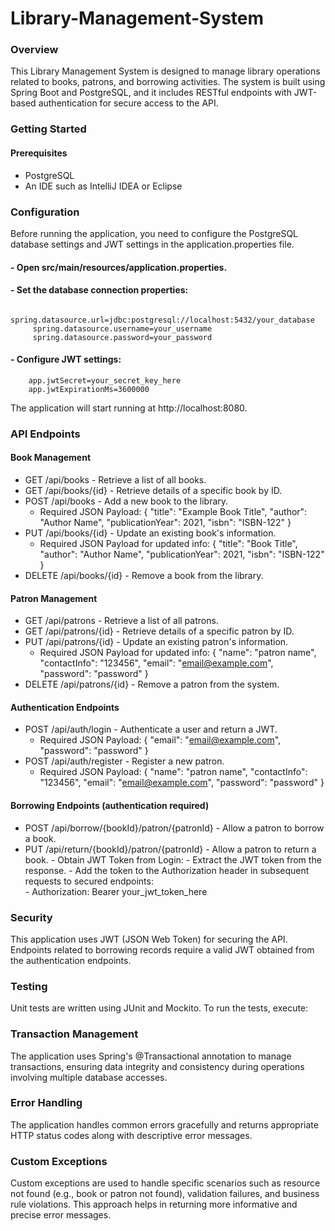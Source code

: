 # Library-Management-System
### Overview
This Library Management System is designed to manage library operations related to books, patrons, and borrowing activities. The system is built using Spring Boot and PostgreSQL, and it includes RESTful endpoints with JWT-based authentication for secure access to the API.

### Getting Started
#### Prerequisites
 - PostgreSQL 
 - An IDE such as IntelliJ IDEA or Eclipse

### Configuration
Before running the application, you need to configure the PostgreSQL database settings and JWT settings in the application.properties file.
#### - Open src/main/resources/application.properties.
#### - Set the database connection properties:
         spring.datasource.url=jdbc:postgresql://localhost:5432/your_database
         spring.datasource.username=your_username
         spring.datasource.password=your_password
#### - Configure JWT settings:
        app.jwtSecret=your_secret_key_here
        app.jwtExpirationMs=3600000
        
The application will start running at http://localhost:8080.

### API Endpoints
#### Book Management
- GET /api/books - Retrieve a list of all books.
- GET /api/books/{id} - Retrieve details of a specific book by ID.
- POST /api/books - Add a new book to the library.
     - Required JSON Payload:
        {
         "title": "Example Book Title",
          "author": "Author Name",
          "publicationYear": 2021,
          "isbn": "ISBN-122"
        }
- PUT /api/books/{id} - Update an existing book's information.
    - Required JSON Payload for updated info:
        {
         "title": "Book Title",
         "author": "Author Name",
         "publicationYear": 2021,
         "isbn": "ISBN-122"
        }
- DELETE /api/books/{id} - Remove a book from the library.

#### Patron Management
- GET /api/patrons - Retrieve a list of all patrons.
- GET /api/patrons/{id} - Retrieve details of a specific patron by ID.
- PUT /api/patrons/{id} - Update an existing patron's information.
     - Required JSON Payload for updated info:
         {
           "name": "patron name",
           "contactInfo": "123456",
           "email": "email@example.com",
           "password": "password"
         }
- DELETE /api/patrons/{id} - Remove a patron from the system.

#### Authentication Endpoints
- POST /api/auth/login - Authenticate a user and return a JWT.
   - Required JSON Payload:
        {
          "email": "email@example.com",
          "password": "password"
        }
- POST /api/auth/register - Register a new patron.
    - Required JSON Payload:
        {
          "name": "patron name",
          "contactInfo": "123456",
          "email": "email@example.com",
          "password": "password"
        }

#### Borrowing Endpoints (authentication required)
- POST /api/borrow/{bookId}/patron/{patronId} - Allow a patron to borrow a book.
- PUT /api/return/{bookId}/patron/{patronId} - Allow a patron to return a book.
      - Obtain JWT Token from Login:
      - Extract the JWT token from the response.
      - Add the token to the Authorization header in subsequent requests to secured endpoints:  
      - Authorization: Bearer your_jwt_token_here
   
### Security
This application uses JWT (JSON Web Token) for securing the API. Endpoints related to borrowing records require a valid JWT obtained from the authentication endpoints.

### Testing
Unit tests are written using JUnit and Mockito. To run the tests, execute:

### Transaction Management
The application uses Spring's @Transactional annotation to manage transactions, ensuring data integrity and consistency during operations involving multiple database accesses.

### Error Handling
The application handles common errors gracefully and returns appropriate HTTP status codes along with descriptive error messages.

### Custom Exceptions
Custom exceptions are used to handle specific scenarios such as resource not found (e.g., book or patron not found), validation failures, and business rule violations. This approach helps in returning more informative and precise error messages.
